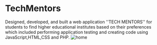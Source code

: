 # TechMentors
Designed, developed, and built a web application ''TECH MENTORS'' for students to find higher educational institutes based on their preferences which included performing application testing and creating code using JavaScript,HTML,CSS and PHP.
![home](https://github.com/BeminduJayodha/TechMentors/assets/76960054/0894df1c-e004-4847-a02e-85d9fce97cf8)

